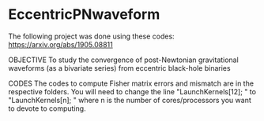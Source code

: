 # EccentricPNwaveform

The following project was done using these codes: https://arxiv.org/abs/1905.08811

OBJECTIVE
To study the convergence of post-Newtonian gravitational waveforms (as a bivariate series) from eccentric black-hole binaries

CODES
The codes to compute Fisher matrix errors and mismatch are in the respective folders. You will need to change the line "LaunchKernels[12]; " to "LaunchKernels[n]; " where n is the number of cores/processors you want to devote to computing.
